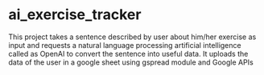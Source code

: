 <h1>ai_exercise_tracker</h1>
<p>This project takes a sentence described by user about him/her exercise as input and requests a natural language processing artificial intelligence called as OpenAI to convert the sentence into useful data. It uploads the data of the user in a google sheet using gspread module and Google APIs</p>
